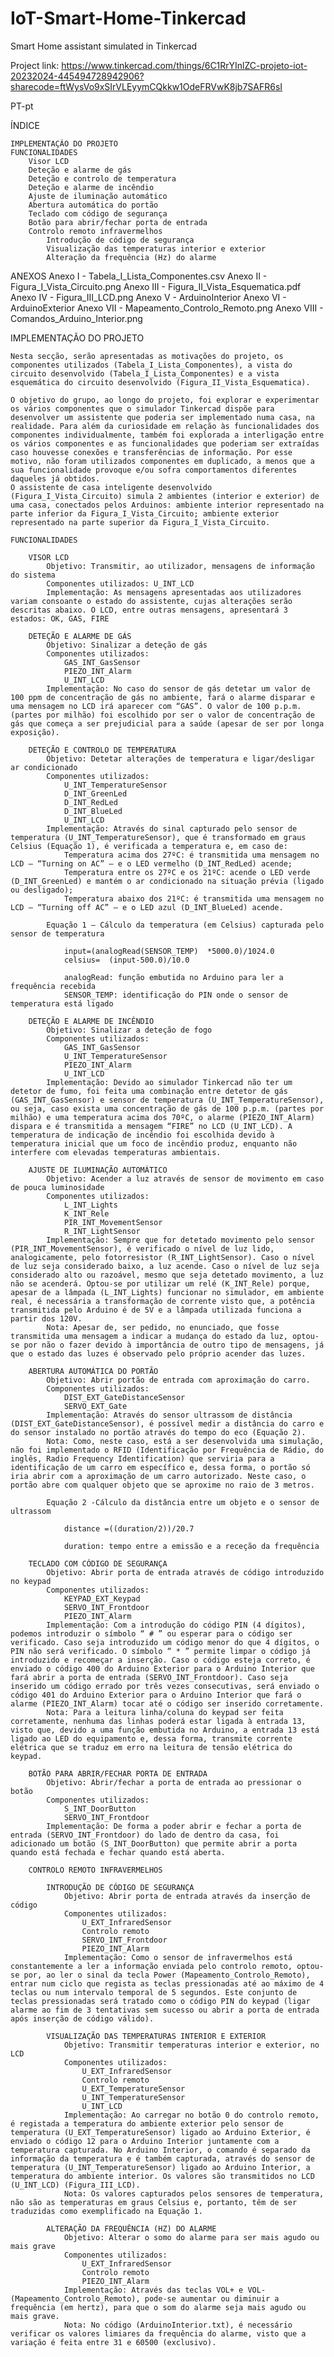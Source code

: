 # IoT-Smart-Home-Tinkercad
Smart Home assistant simulated in Tinkercad

Project link: https://www.tinkercad.com/things/6C1RrYInlZC-projeto-iot-20232024-445494728942906?sharecode=ftWysVo9xSIrVLEyymCQkkw1OdeFRVwK8jb7SAFR6sI

PT-pt

ÍNDICE

    IMPLEMENTAÇÃO DO PROJETO
    FUNCIONALIDADES
        Visor LCD
        Deteção e alarme de gás
        Deteção e controlo de temperatura
        Deteção e alarme de incêndio
        Ajuste de iluminação automático
        Abertura automática do portão
        Teclado com código de segurança
        Botão para abrir/fechar porta de entrada
        Controlo remoto infravermelhos
            Introdução de código de segurança
            Visualização das temperaturas interior e exterior
            Alteração da frequência (Hz) do alarme

ANEXOS
    Anexo I - Tabela_I_Lista_Componentes.csv
    Anexo II - Figura_I_Vista_Circuito.png
    Anexo III - Figura_II_Vista_Esquematica.pdf
    Anexo IV - Figura_III_LCD.png
    Anexo V - ArduinoInterior
    Anexo VI - ArduinoExterior
    Anexo VII - Mapeamento_Controlo_Remoto.png
    Anexo VIII - Comandos_Arduino_Interior.png


IMPLEMENTAÇÃO DO PROJETO

    Nesta secção, serão apresentadas as motivações do projeto, os componentes utilizados (Tabela_I_Lista_Componentes), a vista do circuito desenvolvido (Tabela_I_Lista_Componentes) e a vista esquemática do circuito desenvolvido (Figura_II_Vista_Esquematica). 

    O objetivo do grupo, ao longo do projeto, foi explorar e experimentar os vários componentes que o simulador Tinkercad dispõe para desenvolver um assistente que poderia ser implementado numa casa, na realidade. Para além da curiosidade em relação às funcionalidades dos componentes individualmente, também foi explorada a interligação entre os vários componentes e as funcionalidades que poderiam ser extraídas caso houvesse conexões e transferências de informação. Por esse motivo, não foram utilizados componentes em duplicado, a menos que a sua funcionalidade provoque e/ou sofra comportamentos diferentes daqueles já obtidos.
    O assistente de casa inteligente desenvolvido (Figura_I_Vista_Circuito) simula 2 ambientes (interior e exterior) de uma casa, conectados pelos Arduinos: ambiente interior representado na parte inferior da Figura_I_Vista_Circuito; ambiente exterior representado na parte superior da Figura_I_Vista_Circuito.

    FUNCIONALIDADES
    
        VISOR LCD
            Objetivo: Transmitir, ao utilizador, mensagens de informação do sistema
            Componentes utilizados: U_INT_LCD
            Implementação: As mensagens apresentadas aos utilizadores variam consoante o estado do assistente, cujas alterações serão descritas abaixo. O LCD, entre outras mensagens, apresentará 3 estados: OK, GAS, FIRE

        DETEÇÃO E ALARME DE GÁS
            Objetivo: Sinalizar a deteção de gás
            Componentes utilizados: 
                GAS_INT_GasSensor
                PIEZO_INT_Alarm
                U_INT_LCD
            Implementação: No caso do sensor de gás detetar um valor de 100 ppm de concentração de gás no ambiente, fará o alarme disparar e uma mensagem no LCD irá aparecer com “GAS”. O valor de 100 p.p.m. (partes por milhão) foi escolhido por ser o valor de concentração de gás que começa a ser prejudicial para a saúde (apesar de ser por longa exposição).

        DETEÇÃO E CONTROLO DE TEMPERATURA
            Objetivo: Detetar alterações de temperatura e ligar/desligar ar condicionado
            Componentes utilizados: 
                U_INT_TemperatureSensor
                D_INT_GreenLed
                D_INT_RedLed
                D_INT_BlueLed
                U_INT_LCD
            Implementação: Através do sinal capturado pelo sensor de temperatura (U_INT_TemperatureSensor), que é transformado em graus Celsius (Equação 1), é verificada a temperatura e, em caso de:
                Temperatura acima dos 27ºC: é transmitida uma mensagem no LCD – “Turning on AC” – e o LED vermelho (D_INT_RedLed) acende;
                Temperatura entre os 27ºC e os 21ºC: acende o LED verde (D_INT_GreenLed) e mantém o ar condicionado na situação prévia (ligado ou desligado);
                Temperatura abaixo dos 21ºC: é transmitida uma mensagem no LCD – “Turning off AC” – e o LED azul (D_INT_BlueLed) acende.

            Equação 1 – Cálculo da temperatura (em Celsius) capturada pelo sensor de temperatura
                
                input=(analogRead(SENSOR_TEMP)  *5000.0)/1024.0
                celsius=  (input-500.0)/10.0

                analogRead: função embutida no Arduino para ler a frequência recebida
                SENSOR_TEMP: identificação do PIN onde o sensor de temperatura está ligado
            
        DETEÇÃO E ALARME DE INCÊNDIO
            Objetivo: Sinalizar a deteção de fogo 
            Componentes utilizados: 
                GAS_INT_GasSensor
                U_INT_TemperatureSensor
                PIEZO_INT_Alarm
                U_INT_LCD
            Implementação: Devido ao simulador Tinkercad não ter um detetor de fumo, foi feita uma combinação entre detetor de gás (GAS_INT_GasSensor) e sensor de temperatura (U_INT_TemperatureSensor), ou seja, caso exista uma concentração de gás de 100 p.p.m. (partes por milhão) e uma temperatura acima dos 70ºC, o alarme (PIEZO_INT_Alarm) dispara e é transmitida a mensagem “FIRE” no LCD (U_INT_LCD). A temperatura de indicação de incêndio foi escolhida devido à temperatura inicial que um foco de incêndio produz, enquanto não interfere com elevadas temperaturas ambientais.

        AJUSTE DE ILUMINAÇÃO AUTOMÁTICO
            Objetivo: Acender a luz através de sensor de movimento em caso de pouca luminosidade
            Componentes utilizados: 
                L_INT_Lights
                K_INT_Rele
                PIR_INT_MovementSensor
                R_INT_LightSensor
            Implementação: Sempre que for detetado movimento pelo sensor (PIR_INT_MovementSensor), é verificado o nível de luz lido, analogicamente, pelo fotorresistor (R_INT_LightSensor). Caso o nível de luz seja considerado baixo, a luz acende. Caso o nível de luz seja considerado alto ou razoável, mesmo que seja detetado movimento, a luz não se acenderá. Optou-se por utilizar um relé (K_INT_Rele) porque, apesar de a lâmpada (L_INT_Lights) funcionar no simulador, em ambiente real, é necessária a transformação de corrente visto que, a potência transmitida pelo Arduino é de 5V e a lâmpada utilizada funciona a partir dos 120V.
            Nota: Apesar de, ser pedido, no enunciado, que fosse transmitida uma mensagem a indicar a mudança do estado da luz, optou-se por não o fazer devido à importância de outro tipo de mensagens, já que o estado das luzes é observado pelo próprio acender das luzes.

        ABERTURA AUTOMÁTICA DO PORTÃO
            Objetivo: Abrir portão de entrada com aproximação do carro.
            Componentes utilizados: 
                DIST_EXT_GateDistanceSensor
                SERVO_EXT_Gate
            Implementação: Através do sensor ultrassom de distância (DIST_EXT_GateDistanceSensor), é possível medir a distância do carro e do sensor instalado no portão através do tempo do eco (Equação 2). 
            Nota: Como, neste caso, está a ser desenvolvida uma simulação, não foi implementado o RFID (Identificação por Frequência de Rádio, do inglês, Radio Frequency Identification) que serviria para a identificação de um carro em específico e, dessa forma, o portão só iria abrir com a aproximação de um carro autorizado. Neste caso, o portão abre com qualquer objeto que se aproxime no raio de 3 metros.

            Equação 2 -Cálculo da distância entre um objeto e o sensor de ultrassom
                
                distance =((duration/2))/20.7

                duration: tempo entre a emissão e a receção da frequência

        TECLADO COM CÓDIGO DE SEGURANÇA
            Objetivo: Abrir porta de entrada através de código introduzido no keypad
            Componentes utilizados: 
                KEYPAD_EXT_Keypad
                SERVO_INT_Frontdoor
                PIEZO_INT_Alarm
            Implementação: Com a introdução do código PIN (4 dígitos), podemos introduzir o símbolo “ # ” ou esperar para o código ser verificado. Caso seja introduzido um código menor do que 4 dígitos, o PIN não será verificado. O símbolo “ * ” permite limpar o código já introduzido e recomeçar a inserção. Caso o código esteja correto, é enviado o código 400 do Arduino Exterior para o Arduino Interior que fará abrir a porta de entrada (SERVO_INT_Frontdoor). Caso seja inserido um código errado por três vezes consecutivas, será enviado o código 401 do Arduino Exterior para o Arduino Interior que fará o alarme (PIEZO_INT_Alarm) tocar até o código ser inserido corretamente.
            Nota: Para a leitura linha/coluna do keypad ser feita corretamente, nenhuma das linhas poderá estar ligada à entrada 13, visto que, devido a uma função embutida no Arduino, a entrada 13 está ligado ao LED do equipamento e, dessa forma, transmite corrente elétrica que se traduz em erro na leitura de tensão elétrica do keypad.

        BOTÃO PARA ABRIR/FECHAR PORTA DE ENTRADA
            Objetivo: Abrir/fechar a porta de entrada ao pressionar o botão 
            Componentes utilizados: 
                S_INT_DoorButton
                SERVO_INT_Frontdoor
            Implementação: De forma a poder abrir e fechar a porta de entrada (SERVO_INT_Frontdoor) do lado de dentro da casa, foi adicionado um botão (S_INT_DoorButton) que permite abrir a porta quando está fechada e fechar quando está aberta.
            
        CONTROLO REMOTO INFRAVERMELHOS

            INTRODUÇÃO DE CÓDIGO DE SEGURANÇA
                Objetivo: Abrir porta de entrada através da inserção de código
                Componentes utilizados: 
                    U_EXT_InfraredSensor
                    Controlo remoto
                    SERVO_INT_Frontdoor
                    PIEZO_INT_Alarm
                Implementação: Como o sensor de infravermelhos está constantemente a ler a informação enviada pelo controlo remoto, optou-se por, ao ler o sinal da tecla Power (Mapeamento_Controlo_Remoto), entrar num ciclo que regista as teclas pressionadas até ao máximo de 4 teclas ou num intervalo temporal de 5 segundos. Este conjunto de teclas pressionadas será tratado como o código PIN do keypad (ligar alarme ao fim de 3 tentativas sem sucesso ou abrir a porta de entrada após inserção de código válido).

            VISUALIZAÇÃO DAS TEMPERATURAS INTERIOR E EXTERIOR
                Objetivo: Transmitir temperaturas interior e exterior, no LCD
                Componentes utilizados: 
                    U_EXT_InfraredSensor
                    Controlo remoto
                    U_EXT_TemperatureSensor
                    U_INT_TemperatureSensor
                    U_INT_LCD
                Implementação: Ao carregar no botão 0 do controlo remoto, é registada a temperatura do ambiente exterior pelo sensor de temperatura (U_EXT_TemperatureSensor) ligado ao Arduino Exterior, é enviado o código 12 para o Arduino Interior juntamente com a temperatura capturada. No Arduino Interior, o comando é separado da informação da temperatura e é também capturada, através do sensor de temperatura (U_INT_TemperatureSensor) ligado ao Arduino Interior, a temperatura do ambiente interior. Os valores são transmitidos no LCD (U_INT_LCD) (Figura_III_LCD).
                Nota: Os valores capturados pelos sensores de temperatura, não são as temperaturas em graus Celsius e, portanto, têm de ser traduzidas como exemplificado na Equação 1.    

            ALTERAÇÃO DA FREQUÊNCIA (HZ) DO ALARME
                Objetivo: Alterar o somo do alarme para ser mais agudo ou mais grave
                Componentes utilizados: 
                    U_EXT_InfraredSensor
                    Controlo remoto
                    PIEZO_INT_Alarm
                Implementação: Através das teclas VOL+ e VOL- (Mapeamento_Controlo_Remoto), pode-se aumentar ou diminuir a frequência (em hertz), para que o som do alarme seja mais agudo ou mais grave. 
                Nota: No código (ArduinoInterior.txt), é necessário verificar os valores limiares da frequência do alarme, visto que a variação é feita entre 31 e 60500 (exclusivo).

